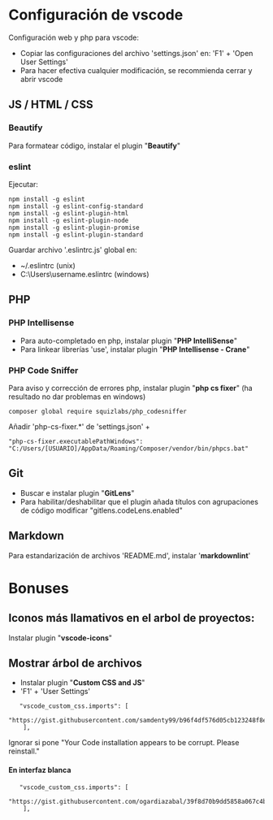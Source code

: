 # Configuración de vscode

Configuración web y php para vscode:

* Copiar las configuraciones del archivo 'settings.json' en: 'F1' + 'Open User Settings'
* Para hacer efectiva cualquier modificación, se recommienda cerrar y abrir vscode 

## JS / HTML / CSS

### Beautify

Para formatear código, instalar el plugin "**Beautify**"

### eslint

Ejecutar:
```
npm install -g eslint
npm install -g eslint-config-standard
npm install -g eslint-plugin-html
npm install -g eslint-plugin-node
npm install -g eslint-plugin-promise
npm install -g eslint-plugin-standard
```

Guardar archivo '.eslintrc.js' global en:
* ~/.eslintrc (unix)
* C:\Users\username\.eslintrc (windows)

## PHP

### PHP Intellisense

* Para auto-completado en php, instalar plugin "**PHP IntelliSense**"
* Para linkear librerías 'use', instalar plugin "**PHP Intellisense - Crane**"

### PHP Code Sniffer

Para aviso y corrección de errores php, instalar plugin "**php cs fixer**" (ha resultado no dar problemas en windows)
```
composer global require squizlabs/php_codesniffer
```

Añadir 'php-cs-fixer.*' de 'settings.json' +
```
"php-cs-fixer.executablePathWindows": "C:/Users/[USUARIO]/AppData/Roaming/Composer/vendor/bin/phpcs.bat"
```

## Git

* Buscar e instalar plugin "**GitLens**"
* Para habilitar/deshabilitar que el plugin añada títulos con agrupaciones de código modificar "gitlens.codeLens.enabled"

## Markdown

Para estandarización de archivos 'README.md', instalar '**markdownlint**' 

# Bonuses

## Iconos más llamativos en el arbol de proyectos:

Instalar plugin "**vscode-icons**"

## Mostrar árbol de archivos

* Instalar plugin "**Custom CSS and JS**"
* 'F1' + 'User Settings'
```
   "vscode_custom_css.imports": [
        "https://gist.githubusercontent.com/samdenty99/b96f4df576d05cb123248f8ebfa899b6/raw/d46a5de9959823d2d806d5f01d6fd20fdce676c3/styles.css"
    ],
```
Ignorar si pone "Your Code installation appears to be corrupt. Please reinstall."

#### En interfaz blanca

```
   "vscode_custom_css.imports": [
        "https://gist.githubusercontent.com/ogardiazabal/39f8d70b9dd5858a067c4b70bffb9b2e/raw/b36bae86652bbee10be6bc16b8f2abeaf386c3d2/styles.css"
    ],
```
